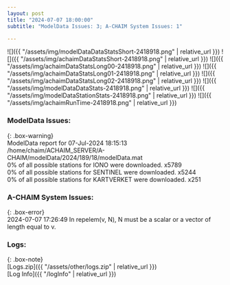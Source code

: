 ```yaml
---
layout: post
title: "2024-07-07 18:00:00"
subtitle: "ModelData Issues: 3; A-CHAIM System Issues: 1"

---
```


![]({{ "/assets/img/modelDataDataStatsShort-2418918.png" | relative_url }})
![]({{ "/assets/img/achaimDataStatsShort-2418918.png" | relative_url }})
![]({{ "/assets/img/achaimDataStatsLong00-2418918.png" | relative_url }})
![]({{ "/assets/img/achaimDataStatsLong01-2418918.png" | relative_url }})
![]({{ "/assets/img/achaimDataStatsLong02-2418918.png" | relative_url }})
![]({{ "/assets/img/modelDataDataStats-2418918.png" | relative_url }})
![]({{ "/assets/img/modelDataStationStats-2418918.png" | relative_url }})
![]({{ "/assets/img/achaimRunTime-2418918.png" | relative_url }})


### ModelData Issues:  
  
{: .box-warning}  
 ModelData report for 07-Jul-2024 18:15:13   
 /home/chaim/ACHAIM_SERVER/A-CHAIM/modelData/2024/189/18/modelData.mat   
 0% of all possible stations for IONO were downloaded. x5789   
 0% of all possible stations for SENTINEL were downloaded. x5244   
 0% of all possible stations for KARTVERKET were downloaded. x251   
  
### A-CHAIM System Issues:  
  
{: .box-error}  
2024-07-07 17:26:49 In repelem(v, N), N must be a scalar or a vector of length equal to v.  

### Logs:  
  
{: .box-note}  
[Logs.zip]({{ "/assets/other/logs.zip" | relative_url }})  
[Log Info]({{ "/logInfo" | relative_url }})  
